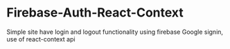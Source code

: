 # Firebase-Auth-React-Context
Simple site have login and logout functionality using firebase Google signin, use of react-context api
